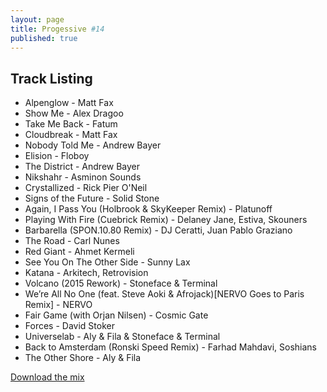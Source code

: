 ```yaml
---
layout: page
title: Progessive #14
published: true
---
```


## Track Listing

* Alpenglow - Matt Fax
* Show Me - Alex Dragoo
* Take Me Back - Fatum
* Cloudbreak - Matt Fax
* Nobody Told Me - Andrew Bayer
* Elision - Floboy
* The District - Andrew Bayer
* Nikshahr - Asminon Sounds
* Crystallized - Rick Pier O'Neil
* Signs of the Future - Solid Stone
* Again, I Pass You (Holbrook & SkyKeeper Remix) - Platunoff
* Playing With Fire (Cuebrick Remix) - Delaney Jane, Estiva, Skouners
* Barbarella (SPON.10.80 Remix) - DJ Ceratti, Juan Pablo Graziano
* The Road - Carl Nunes
* Red Giant - Ahmet Kermeli
* See You On The Other Side - Sunny Lax
* Katana - Arkitech, Retrovision
* Volcano (2015 Rework) - Stoneface & Terminal
* We’re All No One (feat. Steve Aoki & Afrojack)[NERVO Goes to Paris Remix] - NERVO
* Fair Game (with Orjan Nilsen) - Cosmic Gate
* Forces - David Stoker
* Universelab - Aly & Fila & Stoneface & Terminal
* Back to Amsterdam (Ronski Speed Remix) - Farhad Mahdavi, Soshians
* The Other Shore - Aly & Fila

[Download the mix](https://dl.dropboxusercontent.com/u/3308516/Mixes/Progressive-14.mp3)
